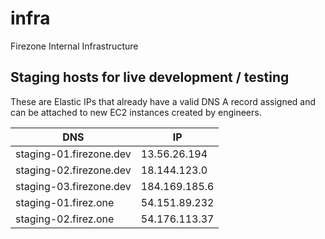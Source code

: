 # infra
Firezone Internal Infrastructure

## Staging hosts for live development / testing

These are Elastic IPs that already have a valid DNS A record assigned and can be attached to new EC2 instances created by engineers.

| DNS | IP |
| --- | --- |
| staging-01.firezone.dev | 13.56.26.194 |
| staging-02.firezone.dev | 18.144.123.0 |
| staging-03.firezone.dev | 184.169.185.6 |
| staging-01.firez.one | 54.151.89.232 |
| staging-02.firez.one | 54.176.113.37 |
